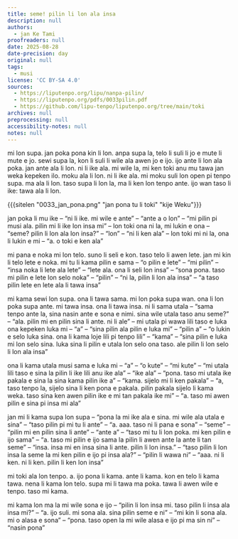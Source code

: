 ```yaml
---
title: seme! pilin li lon ala insa
description: null
authors:
  - jan Ke Tami
proofreaders: null
date: 2025-08-28
date-precision: day
original: null
tags:
  - musi
license: 'CC BY-SA 4.0'
sources:
  - https://liputenpo.org/lipu/nanpa-pilin/
  - https://liputenpo.org/pdfs/0033pilin.pdf
  - https://github.com/lipu-tenpo/liputenpo.org/tree/main/toki
archives: null
preprocessing: null
accessibility-notes: null
notes: null
---
```


mi lon supa. jan poka pona kin li lon. anpa supa la, telo li suli li jo e mute li mute e jo. sewi supa la, kon li suli li wile ala awen jo e ijo. ijo ante li lon ala poka. jan ante ala li lon. ni li ike ala. mi wile la, mi ken toki anu mu tawa jan weka kepeken ilo. moku ala li lon. ni li ike ala. mi moku suli lon open pi tenpo supa. ma ala li lon. taso supa li lon la, ma li ken lon tenpo ante. ijo wan taso li ike: tawa ala li lon.

{{{sitelen "0033_jan_pona.png" "jan pona tu li toki" "kije Weku"}}}

jan poka li mu ike – “ni li ike. mi wile e ante” – “ante a o lon” – “mi pilin pi musi ala. pilin mi li ike lon insa mi” – lon toki ona ni la, mi lukin e ona – “seme? pilin li lon ala lon insa?” – “lon” – “ni li ken ala” – lon toki mi ni la, ona li lukin e mi – “a. o toki e ken ala”

mi pana e noka mi lon telo. suno li seli e kon. taso telo li awen lete. jan mi kin li telo lete e noka. mi tu li kama pilin e sama – “o pilin e lete” – “mi pilin” – “insa noka li lete ala lete” – “lete ala. ona li seli lon insa” – “sona pona. taso mi pilin e lete lon selo noka” – “pilin” – “ni la, pilin li lon ala insa” – “a taso pilin lete en lete ala li tawa insa”

mi kama sewi lon supa. ona li tawa sama. mi lon poka supa wan. ona li lon poka supa ante. mi tawa insa. ona li tawa insa. ni li sama utala – “sama tenpo ante la, sina nasin ante e sona e nimi. sina wile utala taso anu seme?” – “ala. pilin mi en pilin sina li ante. ni li ale” – mi utala pi wawa lili taso e luka ona kepeken luka mi – “a” – “sina pilin ala pilin e luka mi” – “pilin a” – “o lukin e selo luka sina. ona li kama loje lili pi tenpo lili” – “kama” – “sina pilin e luka mi lon selo sina. luka sina li pilin e utala lon selo ona taso. ale pilin li lon selo li lon ala insa”

ona li kama utala musi sama e luka mi – “a” – “o kute” – “mi kute” – “mi utala lili taso e sina la pilin li ike lili anu ike ala” – “ike ala” – “pona. taso mi utala ike pakala e sina la sina kama pilin ike a” – “kama. sijelo mi li ken pakala” – “a, taso tenpo la, sijelo sina li ken pona e pakala. pilin pakala sijelo li kama weka. taso sina ken awen pilin ike e mi tan pakala ike mi” – “a. taso mi awen pilin e sina pi insa mi ala”

jan mi li kama supa lon supa – “pona la mi ike ala e sina. mi wile ala utala e sina” – “taso pilin pi mi tu li ante” – “a. aaa. taso ni li pana e sona” – “seme” – “pilin mi en pilin sina li ante” – “ante a” – “taso mi tu li lon poka. mi ken pilin e ijo sama” – “a. taso mi pilin e ijo sama la pilin li awen ante la ante li tan seme” – “insa. insa mi en insa sina li ante. pilin li lon insa.” – “taso pilin li lon insa la seme la mi ken pilin e ijo pi insa ala?” – “pilin li wawa ni” – “aaa. ni li ken. ni li ken. pilin li ken lon insa”

mi toki ala lon tenpo. a. ijo pona li kama. ante li kama. kon en telo li kama tawa. nena li kama lon telo. supa mi li tawa ma poka. tawa li awen wile e tenpo. taso mi kama.

mi kama lon ma la mi wile sona e ijo – “pilin li lon insa mi. taso pilin li insa ala insa mi?” – “a. ijo suli. mi sona ala. sina pilin seme e ni” – “mi kin li sona ala. mi o alasa e sona” – “pona. taso open la mi wile alasa e ijo pi ma sin ni” – “nasin pona”
